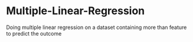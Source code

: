 # Multiple-Linear-Regression
Doing multiple linear regression on a dataset containing more than feature to predict the outcome
